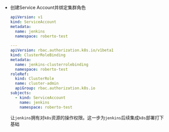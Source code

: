 - 创建Service Account并绑定集群角色

    ```yaml
    apiVersion: v1
    kind: ServiceAccount
    metadata:
      name: jenkins
      namespace: roberto-test
      
    ---
    apiVersion: rbac.authorization.k8s.io/v1beta1
    kind: ClusterRoleBinding
    metadata:
      name: jenkins-clusterrolebinding
      namespace: roberto-test
    roleRef:
      kind: ClusterRole
      name: cluster-admin
      apiGroup: rbac.authorization.k8s.io
    subjects:
      - kind: ServiceAccount
        name: jenkins
        namespace: roberto-test
    ```

    让`jenkins`拥有对`k8s`资源的操作权限。这一步为`jenkins`后续集成`k8s`部署打下基础